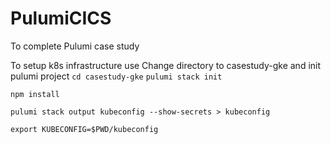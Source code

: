 # PulumiCICS
To complete Pulumi case study

To setup k8s infrastructure use 
Change directory to casestudy-gke and init pulumi project
`cd casestudy-gke`
`pulumi stack init`

`npm install`

`pulumi stack output kubeconfig --show-secrets > kubeconfig`

`export KUBECONFIG=$PWD/kubeconfig`